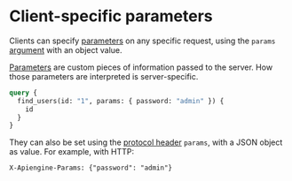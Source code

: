 # Client-specific parameters

Clients can specify [parameters](../../server/configuration/functions.md#parameters) on
any specific request, using the `params` [argument](../syntax/rpc.md#rpc) with
an object value.

[Parameters](../../server/configuration/functions.md#parameters) are custom pieces of
information passed to the server. How those parameters are interpreted is
server-specific.

```graphql
query {
  find_users(id: "1", params: { password: "admin" }) {
    id
  }
}
```

They can also be set using the
[protocol header](../syntax/protocols.md) `params`, with a JSON object
as value. For example, with HTTP:

```HTTP
X-Apiengine-Params: {"password": "admin"}
```
